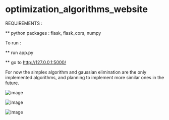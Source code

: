 # optimization_algorithms_website
REQUIREMENTS : 

** python packages : flask, flask_cors, numpy

To run :

** run app.py

** go to http://127.0.0.1:5000/

For now the simplex algorithm and gaussian elimination are the only implemented algorithms, and planning to implement more similar ones in the future.

![image](https://github.com/SIMO-007/optimization_algorithms_website/assets/105717626/f72a88b6-432d-4f19-bd2b-516f84d221fe)

![image](https://github.com/SIMO-007/optimization_algorithms_website/assets/105717626/fd5843a0-1d7b-40cf-8968-541b4bcc4bff)

![image](https://github.com/SIMO-007/optimization_algorithms_website/assets/105717626/428deeba-5d27-4c11-b0cc-9d08d626ac45)

